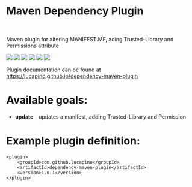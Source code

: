 <h1>Maven Dependency Plugin</h1><br>

Maven plugin for altering MANIFEST.MF, ading Trusted-Library and Permissions attribute

[![][Build Status img]][Build Status]
[![][Coverage Status img]][Coverage Status]
[![][Dependency Status img]][Dependency Status]
[![][license img]][license]
[![][Maven Central img]][Maven Central]
[![][Javadocs img]][Javadocs]

Plugin documentation can be found at https://lucapino.github.io/dependency-maven-plugin

Available goals:
================
* **update** - updates a manifest, adding Trusted-Library and Permission

Example plugin definition:
==========================
    <plugin>
        <groupId>com.github.lucapino</groupId>
        <artifactId>dependency-maven-plugin</artifactId>
        <version>1.0.1</version>
    </plugin>

[Build Status]:https://travis-ci.org/lucapino/dependency-maven-plugin
[Build Status img]:https://travis-ci.org/lucapino/dependency-maven-plugin.svg?branch=master

[Coverage Status]:https://codecov.io/gh/lucapino/dependency-maven-plugin
[Coverage Status img]:https://codecov.io/gh/lucapino/dependency-maven-plugin/branch/master/graph/badge.svg

[Dependency Status]:https://snyk.io/test/github/lucapino/dependency-maven-plugin
[Dependency Status img]:https://snyk.io/test/github/lucapino/dependency-maven-plugin/badge.svg?style=flat

[license]:LICENSE
[license img]:https://img.shields.io/badge/license-Apache%202-blue.svg

[Maven Central]:https://maven-badges.herokuapp.com/maven-central/com.github.lucapino/dependency-maven-plugin
[Maven Central img]:https://maven-badges.herokuapp.com/maven-central/com.github.lucapino/dependency-maven-plugin/badge.svg

[Javadocs]:http://www.javadoc.io/doc/com.github.lucapino/dependency-maven-plugin
[Javadocs img]:http://javadoc.io/badge/com.github.lucapino/dependency-maven-plugin.svg
